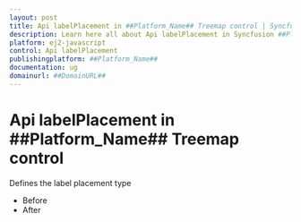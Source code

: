 ```yaml
---
layout: post
title: Api labelPlacement in ##Platform_Name## Treemap control | Syncfusion
description: Learn here all about Api labelPlacement in Syncfusion ##Platform_Name## Treemap control of Syncfusion Essential JS 2 and more.
platform: ej2-javascript
control: Api labelPlacement 
publishingplatform: ##Platform_Name##
documentation: ug
domainurl: ##DomainURL##
---
```


# Api labelPlacement in ##Platform_Name## Treemap control

Defines the label placement type
* Before
* After